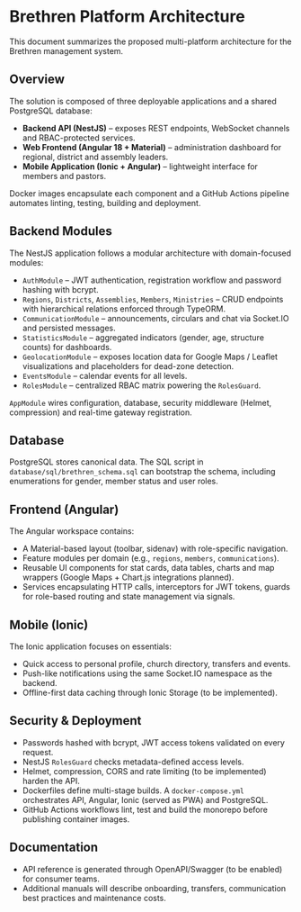 # Brethren Platform Architecture

This document summarizes the proposed multi-platform architecture for the Brethren management system.

## Overview

The solution is composed of three deployable applications and a shared PostgreSQL database:

- **Backend API (NestJS)** – exposes REST endpoints, WebSocket channels and RBAC-protected services.
- **Web Frontend (Angular 18 + Material)** – administration dashboard for regional, district and assembly leaders.
- **Mobile Application (Ionic + Angular)** – lightweight interface for members and pastors.

Docker images encapsulate each component and a GitHub Actions pipeline automates linting, testing, building and deployment.

## Backend Modules

The NestJS application follows a modular architecture with domain-focused modules:

- `AuthModule` – JWT authentication, registration workflow and password hashing with bcrypt.
- `Regions`, `Districts`, `Assemblies`, `Members`, `Ministries` – CRUD endpoints with hierarchical relations enforced through TypeORM.
- `CommunicationModule` – announcements, circulars and chat via Socket.IO and persisted messages.
- `StatisticsModule` – aggregated indicators (gender, age, structure counts) for dashboards.
- `GeolocationModule` – exposes location data for Google Maps / Leaflet visualizations and placeholders for dead-zone detection.
- `EventsModule` – calendar events for all levels.
- `RolesModule` – centralized RBAC matrix powering the `RolesGuard`.

`AppModule` wires configuration, database, security middleware (Helmet, compression) and real-time gateway registration.

## Database

PostgreSQL stores canonical data. The SQL script in `database/sql/brethren_schema.sql` can bootstrap the schema, including enumerations for gender, member status and user roles.

## Frontend (Angular)

The Angular workspace contains:

- A Material-based layout (toolbar, sidenav) with role-specific navigation.
- Feature modules per domain (e.g., `regions`, `members`, `communications`).
- Reusable UI components for stat cards, data tables, charts and map wrappers (Google Maps + Chart.js integrations planned).
- Services encapsulating HTTP calls, interceptors for JWT tokens, guards for role-based routing and state management via signals.

## Mobile (Ionic)

The Ionic application focuses on essentials:

- Quick access to personal profile, church directory, transfers and events.
- Push-like notifications using the same Socket.IO namespace as the backend.
- Offline-first data caching through Ionic Storage (to be implemented).

## Security & Deployment

- Passwords hashed with bcrypt, JWT access tokens validated on every request.
- NestJS `RolesGuard` checks metadata-defined access levels.
- Helmet, compression, CORS and rate limiting (to be implemented) harden the API.
- Dockerfiles define multi-stage builds. A `docker-compose.yml` orchestrates API, Angular, Ionic (served as PWA) and PostgreSQL.
- GitHub Actions workflows lint, test and build the monorepo before publishing container images.

## Documentation

- API reference is generated through OpenAPI/Swagger (to be enabled) for consumer teams.
- Additional manuals will describe onboarding, transfers, communication best practices and maintenance costs.
